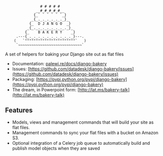 <pre><code>                   
                # # # # #
              __#_#_#_#_#__
             {_` ` ` ` ` `_}
            _{_._._._._._._}_
           {_  D J A N G O  _}
          _{_._._._._._._._._}_
         {_    B A K E R Y    _}
     .---{_._._._._._._._._._._}---.
    (   `"""""""""""""""""""""""`   )
     `~~~~~~~~~~~~~~~~~~~~~~~~~~~~~`</code></pre>

A set of helpers for baking your Django site out as flat files

* Documentation: [palewi.re/docs/django-bakery](https://palewi.re/docs/docs/django-bakery/)
* Issues: [https://github.com/datadesk/django-bakery/issues](https://github.com/datadesk/django-bakery/issues)
* Packaging: [https://pypi.python.org/pypi/django-bakery](https://pypi.python.org/pypi/django-bakery)
* The dream, in Powerpoint form: [http://lat.ms/bakery-talk](http://lat.ms/bakery-talk)

## Features

* Models, views and management commands that will build your site as flat files.
* Management commands to sync your flat files with a bucket on Amazon S3.
* Optional integration of a Celery job queue to automatically build and publish model objects when they are saved